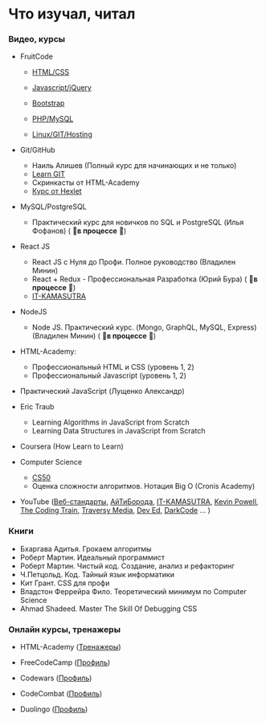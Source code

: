 # Что изучал, читал

### Видео, курсы
- FruitCode
  - [HTML/CSS](https://fructcode.com/ru/certificates/e86feb12d9a9adf1400534e2d1314b54/ru/)
 
  - [Javascript/jQuery](https://fructcode.com/ru/certificates/3edddc30ddb6dbea9864b93f47931a5b/ru/)
 
  - [Bootstrap](https://fructcode.com/ru/certificates/9879aa7070608537a3497ca89ad1540c/ru/)
 
  - [PHP/MySQL](https://fructcode.com/ru/certificates/9ddc49e143129bc05909767d8d1c22fa/ru/)
 
  - [Linux/GIT/Hosting](https://fructcode.com/ru/certificates/96614432e26bad4534ae31b3fdaa4b17/ru/)

- Git/GitHub
  - Наиль Алишев (Полный курс для начинающих и не только)
  - [Learn GIT](https://learngitbranching.js.org)
  - Скринкасты от HTML-Academy
  - [Курс от Hexlet](https://ru.hexlet.io/courses/intro_to_git)

- MySQL/PostgreSQL
  - Практический курс для новичков по SQL и PostgreSQL (Илья Фофанов) ( :muscle:**в процессе** :muscle:)

- React JS 
  - React JS с Нуля до Профи. Полное руководство (Владилен Минин)
  - React + Redux - Профессиональная Разработка (Юрий Бура) ( :muscle:**в процессе** :muscle:)
  - [IT-KAMASUTRA](https://www.youtube.com/channel/UCTW0FUhT0m-Bqg2trTbSs0g)
  
- NodeJS
  - Node JS. Практический курс. (Mongo, GraphQL, MySQL, Express) (Владилен Минин) ( :muscle:**в процессе** :muscle:)

- HTML-Academy:
  - Профессиональный HTML и CSS (уровень 1, 2)
  - Профессиональный Javascript (уровень 1, 2)
 
- Практический JavaScript (Лущенко Александр)

- Eric Traub
  - Learning Algorithms in JavaScript from Scratch
  - Learning Data Structures in JavaScript from Scratch 
  
- Coursera (How Learn to Learn)

- Computer Science
  - [CS50](https://javarush.ru/quests/QUEST_HARVARD_CS50)
  - Оценка сложности алгоритмов. Нотация Big O (Cronis Academy)
 
- YouTube ([Веб-стандарты](https://www.youtube.com/user/wstdays), [АйТиБорода](https://www.youtube.com/channel/UCeObZv89Stb2xLtjLJ0De3Q), [IT-KAMASUTRA](https://www.youtube.com/channel/UCTW0FUhT0m-Bqg2trTbSs0g), [Kevin Powell](https://www.youtube.com/channel/UCJZv4d5rbIKd4QHMPkcABCw), [The Coding Train](https://www.youtube.com/user/shiffman), [Traversy Media](https://www.youtube.com/user/TechGuyWeb), [Dev Ed](https://www.youtube.com/channel/UClb90NQQcskPUGDIXsQEz5Q), [DarkCode](https://www.youtube.com/channel/UCD3KVjbb7aq2OiOffuungzw) ... )

### Книги
- Бхаргава Адитья. Грокаем алгоритмы
- Роберт Мартин. Идеальный программист
- Роберт Мартин. Чистый код. Cоздание, анализ и рефакторинг
- Ч.Петцольд. Код. Тайный язык информатики
- Кит Грант. CSS для профи
- Владстон Феррейра Фило. Теоретический минимум по Computer Science
- Ahmad Shadeed. Master The Skill Of Debugging CSS

### Онлайн курсы, тренажеры
- HTML-Academy ([Тренажеры](https://htmlacademy.ru/profile/id1274543))

- FreeCodeCamp ([Профиль](https://www.freecodecamp.org/hi-pyncho))

- Codewars ([Профиль](https://www.codewars.com/users/Hi-Pyncho))

- CodeCombat ([Профиль](https://codecombat.com/user/pyncho))

- Duolingo ([Профиль](https://www.duolingo.com/profile/HiPyncho))


